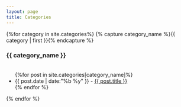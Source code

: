 ```yaml
---
layout: page
title: Categories
---
```


{%for category in site.categories%}
    {% capture category_name %}{{ category | first }}{% endcapture %}
    <h3>{{ category_name }}</h3>
	<ul>	
	{%for post in site.categories[category_name]%}
		<li><time>{{ post.date | date:"%b %y" }} - </time>
		<a href="{{ post.url | prepend: site.baseurl | replace: '//', '/' }}">
        {{ post.title }}</a>
		</li>
	{% endfor %}
	</ul>
{% endfor %}